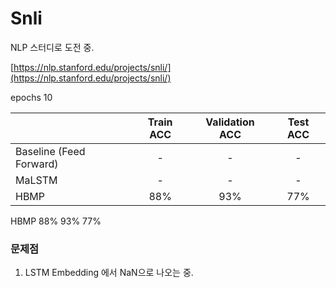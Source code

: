 # Snli

NLP 스터디로 도전 중.

[https://nlp.stanford.edu/projects/snli/](https://nlp.stanford.edu/projects/snli/)

epochs 10

|                  | Train ACC | Validation ACC | Test ACC |
| :--------------- | :-------: | :------------: | :------: |
| Baseline (Feed Forward)         |  -  |     -     |  -  |
| MaLSTM           |  -  |     -     |  -  |
| HBMP              | 88% | 93% | 77% | 

HBMP 88% 93% 77%


### 문제점

1. LSTM Embedding 에서 NaN으로 나오는 중.